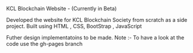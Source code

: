 KCL Blockchain Website - (Currently in Beta) 

Developed the website for KCL Blockchain Society from scratch as a side project.
Built using HTML , CSS, BootStrap , JavaScript

Futher design implementatoins to be made.
Note :- To have a look at the code use the gh-pages branch











